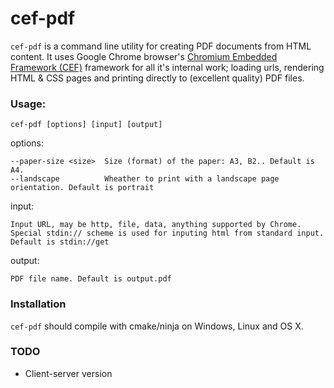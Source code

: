 # cef-pdf

`cef-pdf` is a command line utility for creating PDF documents from HTML content. It uses Google Chrome browser's [Chromium Embedded Framework (CEF)](https://bitbucket.org/chromiumembedded/cef/overview) framework for all it's internal work; loading urls, rendering HTML & CSS  pages and printing directly to (excellent quality) PDF files.

### Usage:

    cef-pdf [options] [input] [output]

options:

    --paper-size <size>  Size (format) of the paper: A3, B2.. Default is A4.
    --landscape          Wheather to print with a landscape page orientation. Default is portrait

input:

    Input URL, may be http, file, data, anything supported by Chrome. Special stdin:// scheme is used for inputing html from standard input. Default is stdin://get

output:

    PDF file name. Default is output.pdf

### Installation

`cef-pdf` should compile with cmake/ninja on Windows, Linux and OS X.

### TODO

 - Client-server version
